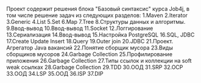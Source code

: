 Проект содержит решения блока "Базовый синтаксис" курса Job4j, в том числе решение задач из следующих разделов:
1.Maven
2.Iterator
3.Generic
4.List
5.Set
6.Map
7.Tree
8.Структуры данных и алгоритмы.
9.Ввод-вывод
10.Ввод-вывод
11.Socket
12.Логгирование
13.Сериализация
14.Ввод-вывод
15.Настройка PostgreSQL
16.SQL, JDBC
17.Create Update Insert
18.Query
19.Outer join
20.JDBC
21.Проект. Агрегатор Java вакансий
22.Понятие сборщик мусора
23.Виды сборщиков мусоров
24.Garbage Collection
25.Профилирование приложения
26.Garbage Collection
27.Типы ссылок и коллекции на soft weak ссылках
28.Garbage Collection
29.TDD
30.ООД
31.SRP
32.OCP
33.ООД
34.LSP
35.ООД
36.ISP
37.DIP